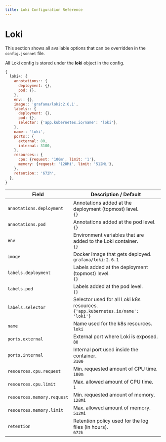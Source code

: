 ```yaml
---
title: Loki Configuration Reference
---
```


# Loki

This section shows all available options that can be overridden in the `config.jsonnet` file.

All Loki config is stored under the **loki** object in the config.

```js
{
  loki+: {
    annotations:: {
      deployment: {},
      pod: {},
    },
    env:: {},
    image:: 'grafana/loki:2.6.1',
    labels:: {
      deployment: {},
      pod: {},
      selector: {'app.kubernetes.io/name': 'loki'},
    },
    name:: 'loki',
    ports:: {
      external: 80,
      internal: 3100,
    },
    resources:: {
      cpu: {request: '100m', limit: '1'},
      memory: {request: '128Mi', limit: '512Mi'},
    },
    retention:: '672h',
  },
}
```

| Field | Description / Default |
| --- | --- |
| `annotations.deployment` | Annotations added at the deployment (topmost) level. <br> `{}` |
| `annotations.pod` | Annotations added at the pod level. <br> `{}` |
| `env` | Environment variables that are added to the Loki container. <br> `{}` |
| `image` | Docker image that gets deployed. <br> `grafana/loki:2.6.1` |
| `labels.deployment` | Labels added at the deployment (topmost) level. <br> `{}` |
| `labels.pod` | Labels added at the pod level. <br> `{}` |
| `labels.selector` | Selector used for all Loki k8s resources. <br> `{'app.kubernetes.io/name': 'loki'}` |
| `name` | Name used for the k8s resources. <br> `loki` |
| `ports.external` | External port where Loki is exposed. <br> `80` |
| `ports.internal` | Internal port used inside the container. <br> `3100` |
| `resources.cpu.request` | Min. requested amount of CPU time. <br> `100m` |
| `resources.cpu.limit` | Max. allowed amount of CPU time. <br> `1` |
| `resources.memory.request` | Min. requested amount of memory. <br> `128Mi` |
| `resources.memory.limit` | Max. allowed amount of memory. <br> `512Mi` |
| `retention` | Retention policy used for the log files (in hours). <br> `672h` |
